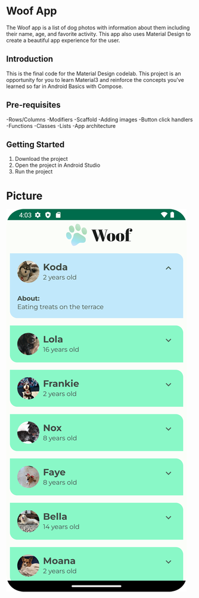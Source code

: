 Woof App
========

The Woof app is a list of dog photos with information about them including their name,
age, and favorite activity. This app also uses Material Design to create a beautiful app
experience for the user.

Introduction
------------

This is the final code for the Material Design codelab. This project is an opportunity for you to learn
Material3 and reinforce the concepts you've learned so far in Android Basics with Compose.

Pre-requisites
--------------

-Rows/Columns
-Modifiers
-Scaffold
-Adding images
-Button click handlers
-Functions
-Classes
-Lists
-App architecture

Getting Started
---------------

1. Download the project
2. Open the project in Android Studio
3. Run the project

# Picture

![1687460072286](image/README/1687460072286.png)
